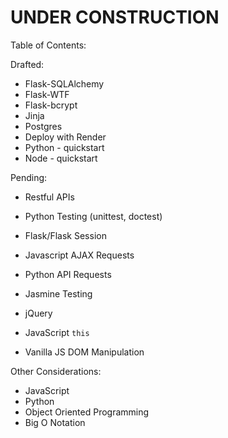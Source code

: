 # UNDER CONSTRUCTION

Table of Contents:

Drafted:
- Flask-SQLAlchemy
- Flask-WTF
- Flask-bcrypt
- Jinja
- Postgres
- Deploy with Render
- Python - quickstart
- Node - quickstart

Pending:
- Restful APIs
- Python Testing (unittest, doctest)
- Flask/Flask Session
- Javascript AJAX Requests
- Python API Requests
- Jasmine Testing

- jQuery
- JavaScript `this`
- Vanilla JS DOM Manipulation

Other Considerations:
- JavaScript
- Python
- Object Oriented Programming
- Big O Notation
